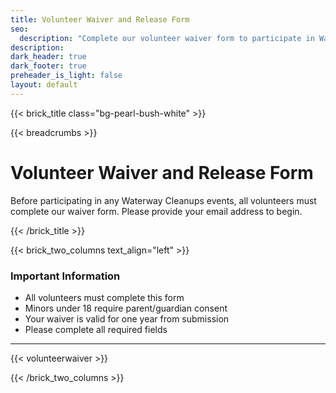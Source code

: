 ```yaml
---
title: Volunteer Waiver and Release Form
seo:
  description: "Complete our volunteer waiver form to participate in Waterway Cleanups events. Required for all volunteers."
description: 
dark_header: true
dark_footer: true
preheader_is_light: false
layout: default
---
```

{{< brick_title class="bg-pearl-bush-white" >}}

{{< breadcrumbs >}}

# Volunteer Waiver and Release Form

Before participating in any Waterway Cleanups events, all volunteers must complete our waiver form. Please provide your email address to begin.

{{< /brick_title >}}

{{< brick_two_columns text_align="left" >}}

### Important Information

- All volunteers must complete this form
- Minors under 18 require parent/guardian consent
- Your waiver is valid for one year from submission
- Please complete all required fields

---

{{< volunteerwaiver >}}

{{< /brick_two_columns >}}
